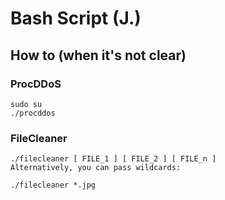 # Bash Script (J.)

## How to (when it's not clear)

### ProcDDoS

```
sudo su
./procddos
```

### FileCleaner

```
./filecleaner [ FILE_1 ] [ FILE_2 ] [ FILE_n ]
Alternatively, you can pass wildcards:

./filecleaner *.jpg
```